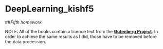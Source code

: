 # DeepLearning_kishf5
##*Fifth homework*

NOTE: All of the books contain a licence text from the [__Gutenberg Project__](https://www.gutenberg.org/). In order to achieve the same results as I did, those have to be removed before the data procession.
